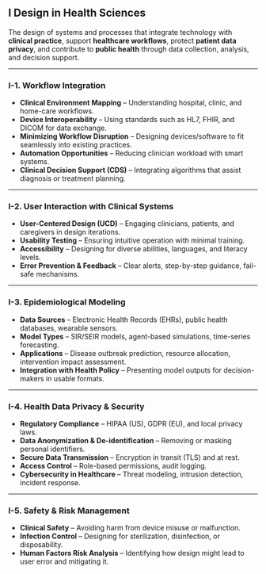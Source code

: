 ## I Design in Health Sciences
The design of systems and processes that integrate technology with **clinical practice**, support **healthcare workflows**, protect **patient data privacy**, and contribute to **public health** through data collection, analysis, and decision support.

---

### I-1. Workflow Integration
- **Clinical Environment Mapping** – Understanding hospital, clinic, and home-care workflows.
- **Device Interoperability** – Using standards such as HL7, FHIR, and DICOM for data exchange.
- **Minimizing Workflow Disruption** – Designing devices/software to fit seamlessly into existing practices.
- **Automation Opportunities** – Reducing clinician workload with smart systems.
- **Clinical Decision Support (CDS)** – Integrating algorithms that assist diagnosis or treatment planning.

---

### I-2. User Interaction with Clinical Systems
- **User-Centered Design (UCD)** – Engaging clinicians, patients, and caregivers in design iterations.
- **Usability Testing** – Ensuring intuitive operation with minimal training.
- **Accessibility** – Designing for diverse abilities, languages, and literacy levels.
- **Error Prevention & Feedback** – Clear alerts, step-by-step guidance, fail-safe mechanisms.

---

### I-3. Epidemiological Modeling
- **Data Sources** – Electronic Health Records (EHRs), public health databases, wearable sensors.
- **Model Types** – SIR/SEIR models, agent-based simulations, time-series forecasting.
- **Applications** – Disease outbreak prediction, resource allocation, intervention impact assessment.
- **Integration with Health Policy** – Presenting model outputs for decision-makers in usable formats.

---

### I-4. Health Data Privacy & Security
- **Regulatory Compliance** – HIPAA (US), GDPR (EU), and local privacy laws.
- **Data Anonymization & De-identification** – Removing or masking personal identifiers.
- **Secure Data Transmission** – Encryption in transit (TLS) and at rest.
- **Access Control** – Role-based permissions, audit logging.
- **Cybersecurity in Healthcare** – Threat modeling, intrusion detection, incident response.

---

### I-5. Safety & Risk Management
- **Clinical Safety** – Avoiding harm from device misuse or malfunction.
- **Infection Control** – Designing for sterilization, disinfection, or disposability.
- **Human Factors Risk Analysis** – Identifying how design might lead to user error and mitigating it.

